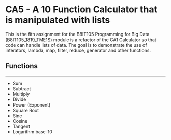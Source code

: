 # CA5 - A 10 Function Calculator that is manipulated with lists
This is the fith assignment for the B8IT105 Programming for Big Data (B8IT105_1819_TME1S) module
is a refactor of the CA1 Calculator so that code can handle lists of data.
The goal is to demonstrate the use of interators, lambda, map, filter, reduce, generator and other functions. 

## Functions
--------
* Sum
* Subtract
* Multiply
* Divide
* Power (Exponent)
* Square Root
* Sine
* Cosine
* Tangent
* Logarithm base-10

